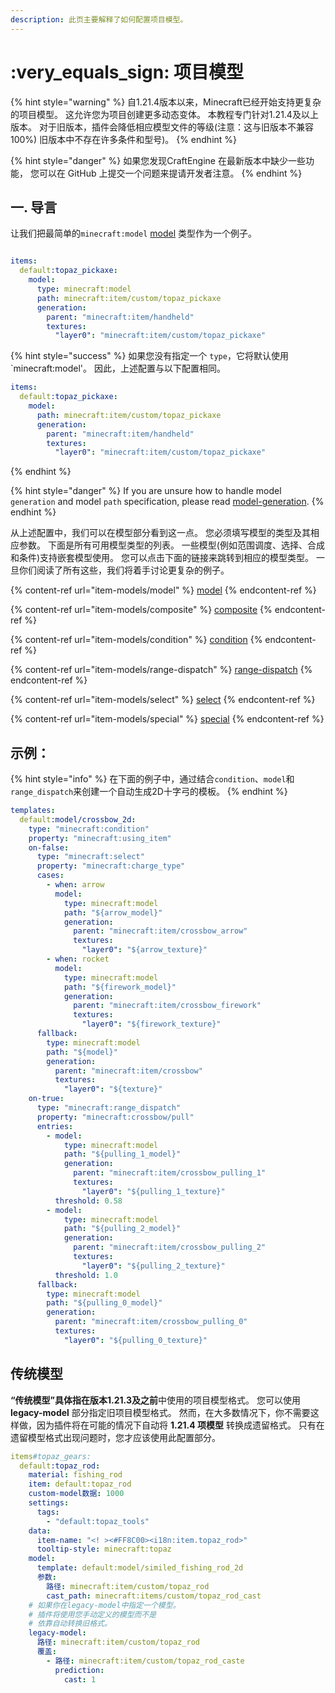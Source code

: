 ```yaml
---
description: 此页主要解释了如何配置项目模型。
---
```


# :very_equals_sign: 项目模型

{% hint style="warning" %}
自1.21.4版本以来，Minecraft已经开始支持更复杂的项目模型。 这允许您为项目创建更多动态变体。 本教程专门针对1.21.4及以上版本。 对于旧版本，插件会降低相应模型文件的等级(注意：这与旧版本不兼容100%) 旧版本中不存在许多条件和型号)。
{% endhint %}

{% hint style="danger" %}
如果您发现CraftEngine 在最新版本中缺少一些功能， 您可以在 GitHub 上提交一个问题来提请开发者注意。
{% endhint %}

## 一. 导言

让我们把最简单的`minecraft:model` [model](item-models/model "提及") 类型作为一个例子。

<figure><img src="https://content.gitbook.com/content/OgvQ1fEJPROp7131PPlK/blobs/wSGX7wtV4qUdSwqNGm6Z/image.png" alt=""><figcaption></figcaption></figure>

```yaml
items:
  default:topaz_pickaxe:
    model:
      type: minecraft:model
      path: minecraft:item/custom/topaz_pickaxe
      generation:
        parent: "minecraft:item/handheld"
        textures:
          "layer0": "minecraft:item/custom/topaz_pickaxe"
```

{% hint style="success" %}
如果您没有指定一个 `type`，它将默认使用 \`minecraft:model'。 因此，上述配置与以下配置相同。

```yaml
items:
  default:topaz_pickaxe:
    model:
      path: minecraft:item/custom/topaz_pickaxe
      generation:
        parent: "minecraft:item/handheld"
        textures:
          "layer0": "minecraft:item/custom/topaz_pickaxe"
```

{% endhint %}

{% hint style="danger" %}
If you are unsure how to handle model `generation` and model `path` specification, please read [model-generation](../model-generation "mention").
{% endhint %}

从上述配置中，我们可以在模型部分看到这一点。 您必须填写模型的类型及其相应参数。 下面是所有可用模型类型的列表。 一些模型(例如范围调度、选择、合成和条件)支持嵌套模型使用。 您可以点击下面的链接来跳转到相应的模型类型。 一旦你们阅读了所有这些，我们将着手讨论更复杂的例子。

{% content-ref url="item-models/model" %}
[model](item-models/modell)
{% endcontent-ref %}

{% content-ref url="item-models/composite" %}
[composite](item-models/compose)
{% endcontent-ref %}

{% content-ref url="item-models/condition" %}
[condition](item-models/condition)
{% endcontent-ref %}

{% content-ref url="item-models/range-dispatch" %}
[range-dispatch](item-models/range-appailch)
{% endcontent-ref %}

{% content-ref url="item-models/select" %}
[select](item-models/select)
{% endcontent-ref %}

{% content-ref url="item-models/special" %}
[special](item-models/special)
{% endcontent-ref %}

## 示例：

{% hint style="info" %}
在下面的例子中，通过结合`condition`、`model`和`range_dispatch`来创建一个自动生成2D十字弓的模板。
{% endhint %}

```yaml
templates:
  default:model/crossbow_2d:
    type: "minecraft:condition"
    property: "minecraft:using_item"
    on-false:
      type: "minecraft:select"
      property: "minecraft:charge_type"
      cases:
        - when: arrow
          model:
            type: minecraft:model
            path: "${arrow_model}"
            generation:
              parent: "minecraft:item/crossbow_arrow"
              textures:
                "layer0": "${arrow_texture}"
        - when: rocket
          model:
            type: minecraft:model
            path: "${firework_model}"
            generation:
              parent: "minecraft:item/crossbow_firework"
              textures:
                "layer0": "${firework_texture}"
      fallback:
        type: minecraft:model
        path: "${model}"
        generation:
          parent: "minecraft:item/crossbow"
          textures:
            "layer0": "${texture}"
    on-true:
      type: "minecraft:range_dispatch"
      property: "minecraft:crossbow/pull"
      entries:
        - model:
            type: minecraft:model
            path: "${pulling_1_model}"
            generation:
              parent: "minecraft:item/crossbow_pulling_1"
              textures:
                "layer0": "${pulling_1_texture}"
          threshold: 0.58
        - model:
            type: minecraft:model
            path: "${pulling_2_model}"
            generation:
              parent: "minecraft:item/crossbow_pulling_2"
              textures:
                "layer0": "${pulling_2_texture}"
          threshold: 1.0
      fallback:
        type: minecraft:model
        path: "${pulling_0_model}"
        generation:
          parent: "minecraft:item/crossbow_pulling_0"
          textures:
            "layer0": "${pulling_0_texture}"
```

## 传统模型

**“传统模型”**具体指在版本**1.21.3及之前**中使用的项目模型格式。 您可以使用 **legacy-model** 部分指定旧项目模型格式。 然而，在大多数情况下，你不需要这样做，因为插件将在可能的情况下自动将 **1.21.4 项模型** 转换成遗留格式。 只有在遗留模型格式出现问题时，您才应该使用此配置部分。

```yaml
items#topaz_gears:
  default:topaz_rod:
    material: fishing_rod
    item: default:topaz_rod
    custom-model数据: 1000
    settings:
      tags:
        - "default:topaz_tools"
    data:
      item-name: "<! ><#FF8C00><i18n:item.topaz_rod>"
      tooltip-style: minecraft:topaz
    model:
      template: default:model/similed_fishing_rod_2d
      参数:
        路径: minecraft:item/custom/topaz_rod
        cast_path: minecraft:items/custom/topaz_rod_cast
    # 如果你在legacy-model中指定一个模型。 
    # 插件将使用您手动定义的模型而不是 
    # 依靠自动转换旧格式。
    legacy-model:
      路径: minecraft:item/custom/topaz_rod
      覆盖:
        - 路径: minecraft:item/custom/topaz_rod_caste
          prediction: 
            cast: 1
```
